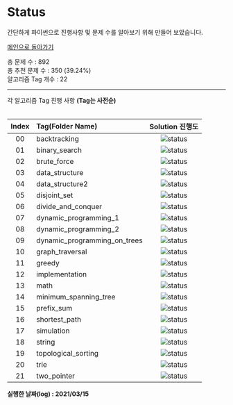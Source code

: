 # Status

간단하게 파이썬으로 진행사항 및 문제 수를 알아보기 위해 만들어 보았습니다.


[메인으로 돌아가기](https://github.com/tony9402/baekjoon)



총 문제 수 : 892  
총 추천 문제 수 : 350 (39.24%)  
알고리즘 Tag 개수 : 22  


<hr>
각 알고리즘 Tag 진행 사항 <b>(Tag는 사전순)</b> <br><br>

| Index | Tag(Folder Name) | Solution 진행도 |
| :--:  | :--------------- | :------------:  |
| 00 |  backtracking                   | ![status](https://img.shields.io/badge/-0.00%-DFFD26) |  
| 01 |  binary_search                  | ![status](https://img.shields.io/badge/-0.00%-DFFD26) |  
| 02 |  brute_force                    | ![status](https://img.shields.io/badge/-0.00%-DFFD26) |  
| 03 |  data_structure                 | ![status](https://img.shields.io/badge/-6.67%-31AE0F) |  
| 04 |  data_structure2                | ![status](https://img.shields.io/badge/-0.00%-DFFD26) |  
| 05 |  disjoint_set                   | ![status](https://img.shields.io/badge/-0.00%-DFFD26) |  
| 06 |  divide_and_conquer             | ![status](https://img.shields.io/badge/-0.00%-DFFD26) |  
| 07 |  dynamic_programming_1          | ![status](https://img.shields.io/badge/-0.00%-DFFD26) |  
| 08 |  dynamic_programming_2          | ![status](https://img.shields.io/badge/-0.00%-DFFD26) |  
| 09 |  dynamic_programming_on_trees   | ![status](https://img.shields.io/badge/-0.00%-DFFD26) |  
| 10 |  graph_traversal                | ![status](https://img.shields.io/badge/-0.00%-DFFD26) |  
| 11 |  greedy                         | ![status](https://img.shields.io/badge/-0.00%-DFFD26) |  
| 12 |  implementation                 | ![status](https://img.shields.io/badge/-0.00%-DFFD26) |  
| 13 |  math                           | ![status](https://img.shields.io/badge/-0.00%-DFFD26) |  
| 14 |  minimum_spanning_tree          | ![status](https://img.shields.io/badge/-0.00%-DFFD26) |  
| 15 |  prefix_sum                     | ![status](https://img.shields.io/badge/-0.00%-DFFD26) |  
| 16 |  shortest_path                  | ![status](https://img.shields.io/badge/-0.00%-DFFD26) |  
| 17 |  simulation                     | ![status](https://img.shields.io/badge/-0.00%-DFFD26) |  
| 18 |  string                         | ![status](https://img.shields.io/badge/-0.00%-DFFD26) |  
| 19 |  topological_sorting            | ![status](https://img.shields.io/badge/-0.00%-DFFD26) |  
| 20 |  trie                           | ![status](https://img.shields.io/badge/-0.00%-DFFD26) |  
| 21 |  two_pointer                    | ![status](https://img.shields.io/badge/-0.00%-DFFD26) |  


**실행한 날짜(log) : 2021/03/15**
